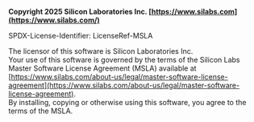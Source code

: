**Copyright 2025 Silicon Laboratories Inc. [https://www.silabs.com](https://www.silabs.com/)**

SPDX-License-Identifier: LicenseRef-MSLA

The licensor of this software is Silicon Laboratories Inc.  
Your use of this software is governed by the terms of the Silicon Labs Master Software License Agreement (MSLA) available at
[https://www.silabs.com/about-us/legal/master-software-license-agreement](https://www.silabs.com/about-us/legal/master-software-license-agreement).  
By installing, copying or otherwise using this software, you agree to the terms of the MSLA.
